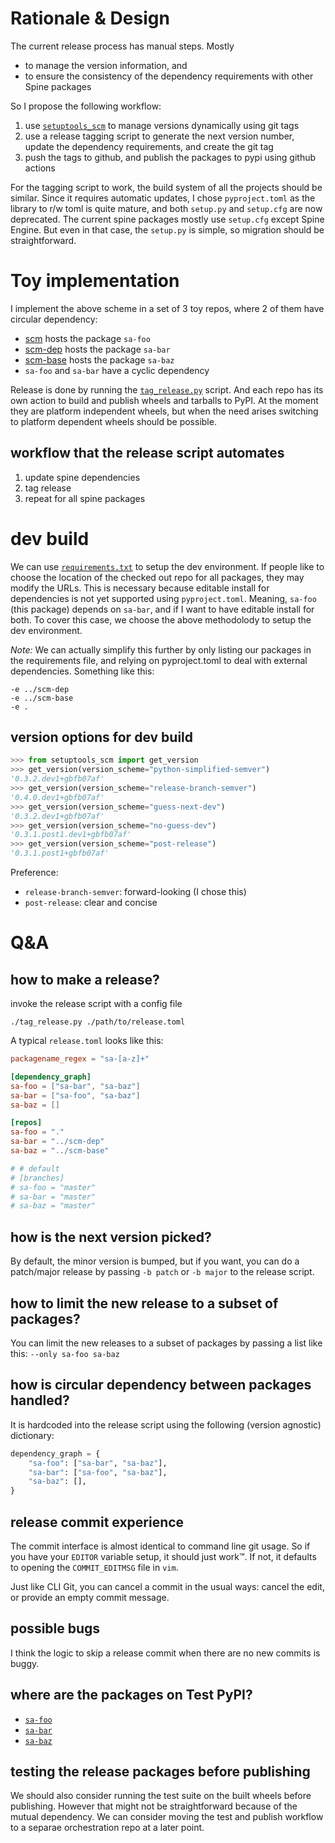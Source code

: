 # Rationale & Design
The current release process has manual steps.  Mostly
- to manage the version information, and
- to ensure the consistency of the dependency requirements with other Spine packages

So I propose the following workflow:
1. use [`setuptools_scm`](https://github.com/pypa/setuptools_scm/) to
   manage versions dynamically using git tags
2. use a release tagging script to generate the next version number,
   update the dependency requirements, and create the git tag
3. push the tags to github, and publish the packages to pypi using
   github actions

For the tagging script to work, the build system of all the projects
should be similar.  Since it requires automatic updates, I chose
`pyproject.toml` as the library to r/w toml is quite mature, and both
`setup.py` and `setup.cfg` are now deprecated.  The current spine
packages mostly use `setup.cfg` except Spine Engine.  But even in that
case, the `setup.py` is simple, so migration should be
straightforward.

# Toy implementation
I implement the above scheme in a set of 3 toy repos, where 2 of them
have circular dependency:
- [scm](https://github.com/suvayu/scm) hosts the package `sa-foo`
- [scm-dep](https://github.com/suvayu/scm-dep) hosts the package `sa-bar`
- [scm-base](https://github.com/suvayu/scm-base) hosts the package `sa-baz`
- `sa-foo` and `sa-bar` have a cyclic dependency

Release is done by running the [`tag_release.py`](./tag_release.py)
script.  And each repo has its own action to build and publish wheels
and tarballs to PyPI.  At the moment they are platform independent
wheels, but when the need arises switching to platform dependent
wheels should be possible.

## workflow that the release script automates
1. update spine dependencies
2. tag release
3. repeat for all spine packages

# dev build
We can use [`requirements.txt`](./requirements.txt) to setup the dev
environment.  If people like to choose the location of the checked out
repo for all packages, they may modify the URLs.  This is necessary
because editable install for dependencies is not yet supported using
`pyproject.toml`.  Meaning, `sa-foo` (this package) depends on
`sa-bar`, and if I want to have editable install for both.  To cover
this case, we choose the above methodolody to setup the dev
environment.

*Note:* We can actually simplify this further by only listing our
packages in the requirements file, and relying on pyproject.toml to
deal with external dependencies.  Something like this:
```
-e ../scm-dep
-e ../scm-base
-e .
```

## version options for dev build
```python
>>> from setuptools_scm import get_version
>>> get_version(version_scheme="python-simplified-semver")
'0.3.2.dev1+gbfb07af'
>>> get_version(version_scheme="release-branch-semver")
'0.4.0.dev1+gbfb07af'
>>> get_version(version_scheme="guess-next-dev")
'0.3.2.dev1+gbfb07af'
>>> get_version(version_scheme="no-guess-dev")
'0.3.1.post1.dev1+gbfb07af'
>>> get_version(version_scheme="post-release")
'0.3.1.post1+gbfb07af'
```

Preference:
- `release-branch-semver`: forward-looking (I chose this)
- `post-release`: clear and concise

# Q&A
## how to make a release?
invoke the release script with a config file
```shell
./tag_release.py ./path/to/release.toml
```

A typical `release.toml` looks like this:
```toml
packagename_regex = "sa-[a-z]+"

[dependency_graph]
sa-foo = ["sa-bar", "sa-baz"]
sa-bar = ["sa-foo", "sa-baz"]
sa-baz = []

[repos]
sa-foo = "."
sa-bar = "../scm-dep"
sa-baz = "../scm-base"

# # default
# [branches]
# sa-foo = "master"
# sa-bar = "master"
# sa-baz = "master"
```

## how is the next version picked?
By default, the minor version is bumped, but if you want, you can do a
patch/major release by passing `-b patch` or `-b major` to the release
script.

## how to limit the new release to a subset of packages?
You can limit the new releases to a subset of packages by passing a
list like this: `--only sa-foo sa-baz`

## how is circular dependency between packages handled?
It is hardcoded into the release script using the following
(version agnostic) dictionary:
```python
dependency_graph = {
    "sa-foo": ["sa-bar", "sa-baz"],
    "sa-bar": ["sa-foo", "sa-baz"],
    "sa-baz": [],
}
```

## release commit experience
The commit interface is almost identical to command line git usage.
So if you have your `EDITOR` variable setup, it should just work™.  If
not, it defaults to opening the `COMMIT_EDITMSG` file in `vim`.

Just like CLI Git, you can cancel a commit in the usual ways: cancel
the edit, or provide an empty commit message.

## possible bugs
I think the logic to skip a release commit when there are no new
commits is buggy.

## where are the packages on Test PyPI?
- [`sa-foo`](https://test.pypi.org/project/sa-foo/#history)
- [`sa-bar`](https://test.pypi.org/project/sa-bar/#history)
- [`sa-baz`](https://test.pypi.org/project/sa-baz/#history)

## testing the release packages before publishing
We should also consider running the test suite on the built wheels
before publishing.  However that might not be straightforward because
of the mutual dependency.  We can consider moving the test and publish
workflow to a separae orchestration repo at a later point.
